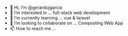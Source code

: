 - 👋 Hi, I’m @gerardojgarcia
- 👀 I’m interested in ... full-stack web development
- 🌱 I’m currently learning ... vue & laravel
- 💞️ I’m looking to collaborate on ... Composting Web App
- 📫 How to reach me ...

<!---
gerardojgarcia/gerardojgarcia is a ✨ special ✨ repository because its `README.md` (this file) appears on your GitHub profile.
You can click the Preview link to take a look at your changes.
--->

